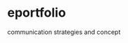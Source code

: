 # eportfolio
communication strategies and concept
<html> 
  <head>
    <title>Heading in Html < /title>
      </head>
    <body>
      <h1>Communication strategies and concepts</h1>
      <h2>confidence skills on oral communication and presentation</h2>
      <h3>Work efficiency as part of a team</h3>
      <h4>communication effectively </h4>
      <h5>conflict management and resolution strategies </h5>
      <img src="royal1.jpeg" alt"royal1">
      </body>
      <html>
        
        
